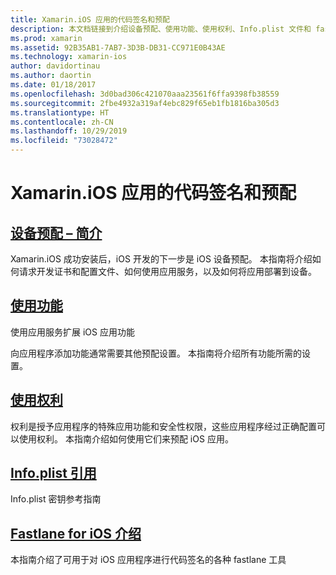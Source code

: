 ```yaml
---
title: Xamarin.iOS 应用的代码签名和预配
description: 本文档链接到介绍设备预配、使用功能、使用权利、Info.plist 文件和 fastlane 的指南。
ms.prod: xamarin
ms.assetid: 92B35AB1-7AB7-3D3B-DB31-CC971E0B43AE
ms.technology: xamarin-ios
author: davidortinau
ms.author: daortin
ms.date: 01/18/2017
ms.openlocfilehash: 3d0bad306c421070aaa23561f6ffa9398fb38559
ms.sourcegitcommit: 2fbe4932a319af4ebc829f65eb1fb1816ba305d3
ms.translationtype: HT
ms.contentlocale: zh-CN
ms.lasthandoff: 10/29/2019
ms.locfileid: "73028472"
---
```

# <a name="code-signing-and-provisioning-for-xamarinios-apps"></a>Xamarin.iOS 应用的代码签名和预配

## <a name="device-provisioning--introductioniosget-startedinstallationdevice-provisioningindexmd"></a>[设备预配 – 简介](~/ios/get-started/installation/device-provisioning/index.md)

Xamarin.iOS 成功安装后，iOS 开发的下一步是 iOS 设备预配。 本指南将介绍如何请求开发证书和配置文件、如何使用应用服务，以及如何将应用部署到设备。

## <a name="working-with-capabilitiescapabilitiesindexmd"></a>[使用功能](capabilities/index.md)

使用应用服务扩展 iOS 应用功能

向应用程序添加功能通常需要其他预配设置。 本指南将介绍所有功能所需的设置。

## <a name="working-with-entitlementsentitlementsmd"></a>[使用权利](entitlements.md)

权利是授予应用程序的特殊应用功能和安全性权限，这些应用程序经过正确配置可以使用权利。 本指南介绍如何使用它们来预配 iOS 应用。

## <a name="infoplist-referenceinfoplist-referencemd"></a>[Info.plist 引用](infoplist-reference.md)

Info.plist 密钥参考指南

## <a name="introduction-to-fastlane-for-iosiosdeploy-testprovisioningfastlaneindexmd"></a>[Fastlane for iOS 介绍](~/ios/deploy-test/provisioning/fastlane/index.md)

本指南介绍了可用于对 iOS 应用程序进行代码签名的各种 fastlane 工具
